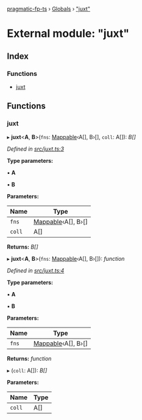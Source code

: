 [pragmatic-fp-ts](../README.md) › [Globals](../globals.md) › ["juxt"](_juxt_.md)

# External module: "juxt"

## Index

### Functions

* [juxt](_juxt_.md#juxt)

## Functions

###  juxt

▸ **juxt**<**A**, **B**>(`fns`: [Mappable](_types_.md#mappable)‹A[], B›[], `coll`: A[]): *B[]*

*Defined in [src/juxt.ts:3](https://github.com/hermann-p/pragmatic-fp-ts/blob/893c172/src/juxt.ts#L3)*

**Type parameters:**

▪ **A**

▪ **B**

**Parameters:**

Name | Type |
------ | ------ |
`fns` | [Mappable](_types_.md#mappable)‹A[], B›[] |
`coll` | A[] |

**Returns:** *B[]*

▸ **juxt**<**A**, **B**>(`fns`: [Mappable](_types_.md#mappable)‹A[], B›[]): *function*

*Defined in [src/juxt.ts:4](https://github.com/hermann-p/pragmatic-fp-ts/blob/893c172/src/juxt.ts#L4)*

**Type parameters:**

▪ **A**

▪ **B**

**Parameters:**

Name | Type |
------ | ------ |
`fns` | [Mappable](_types_.md#mappable)‹A[], B›[] |

**Returns:** *function*

▸ (`coll`: A[]): *B[]*

**Parameters:**

Name | Type |
------ | ------ |
`coll` | A[] |
